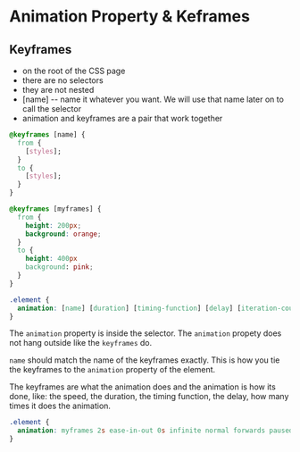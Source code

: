 # Animation Property & Keframes

## Keyframes
* on the root of the CSS page
* there are no selectors
* they are not nested
* [name] -- name it whatever you want. We will use that name later on to call the selector
* animation and keyframes are a pair that work together

```css
@keyframes [name] {
  from {
    [styles];
  }
  to {
    [styles];
  }
}
```

```css
@keyframes [myframes] {
  from {
    height: 200px;
    background: orange;
  }
  to {
    height: 400px
    background: pink;
  }
}
```

```css
.element {
  animation: [name] [duration] [timing-function] [delay] [iteration-count] [direction] [fill-mode] [play-state];
}
```

The `animation` property is inside the selector. The `animation` propety does not hang 
outside like the `keyframes` do.

`name` should match the name of the keyframes exactly. This is how you tie the keyframes 
to the `animation` property of the element.

The keyframes are what the animation does and the animation is how its done, like: the speed, 
the duration, the timing function, the delay, how many times it does the animation.

```css
.element {
  animation: myframes 2s ease-in-out 0s infinite normal forwards paused;
}
```
